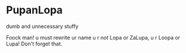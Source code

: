 # PupanLopa
dumb and unnecessary stuffy

Foock man! u must rewrite ur name u r not Lopa or ZaLupa, u r Loopa or Lupa!
Don't forget that.

